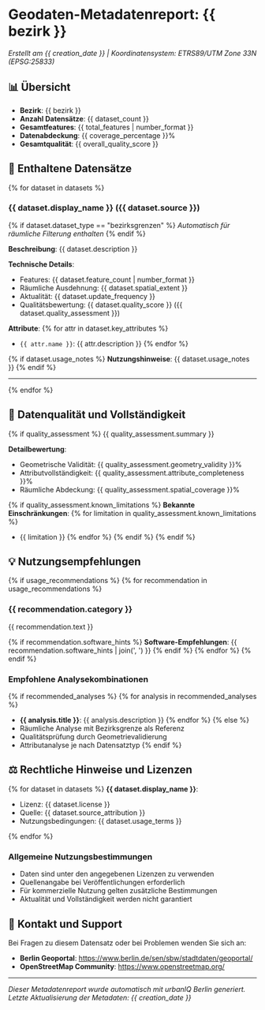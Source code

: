 # Geodaten-Metadatenreport: {{ bezirk }}

*Erstellt am {{ creation_date }} | Koordinatensystem: ETRS89/UTM Zone 33N (EPSG:25833)*

## 📊 Übersicht

- **Bezirk**: {{ bezirk }}
- **Anzahl Datensätze**: {{ dataset_count }}
- **Gesamtfeatures**: {{ total_features | number_format }}
- **Datenabdeckung**: {{ coverage_percentage }}%
- **Gesamtqualität**: {{ overall_quality_score }}

## 📍 Enthaltene Datensätze

{% for dataset in datasets %}
### {{ dataset.display_name }} ({{ dataset.source }})
{% if dataset.dataset_type == "bezirksgrenzen" %}
*Automatisch für räumliche Filterung enthalten*
{% endif %}

**Beschreibung**: {{ dataset.description }}

**Technische Details**:
- Features: {{ dataset.feature_count | number_format }}
- Räumliche Ausdehnung: {{ dataset.spatial_extent }}
- Aktualität: {{ dataset.update_frequency }}
- Qualitätsbewertung: {{ dataset.quality_score }} ({{ dataset.quality_assessment }})

**Attribute**:
{% for attr in dataset.key_attributes %}
- `{{ attr.name }}`: {{ attr.description }}
{% endfor %}

{% if dataset.usage_notes %}
**Nutzungshinweise**: {{ dataset.usage_notes }}
{% endif %}

---
{% endfor %}

## 🎯 Datenqualität und Vollständigkeit

{% if quality_assessment %}
{{ quality_assessment.summary }}

**Detailbewertung**:
- Geometrische Validität: {{ quality_assessment.geometry_validity }}%
- Attributvollständigkeit: {{ quality_assessment.attribute_completeness }}%
- Räumliche Abdeckung: {{ quality_assessment.spatial_coverage }}%

{% if quality_assessment.known_limitations %}
**Bekannte Einschränkungen**:
{% for limitation in quality_assessment.known_limitations %}
- {{ limitation }}
{% endfor %}
{% endif %}
{% endif %}

## 💡 Nutzungsempfehlungen

{% if usage_recommendations %}
{% for recommendation in usage_recommendations %}
### {{ recommendation.category }}
{{ recommendation.text }}

{% if recommendation.software_hints %}
**Software-Empfehlungen**: {{ recommendation.software_hints | join(', ') }}
{% endif %}
{% endfor %}
{% endif %}

### Empfohlene Analysekombinationen
{% if recommended_analyses %}
{% for analysis in recommended_analyses %}
- **{{ analysis.title }}**: {{ analysis.description }}
{% endfor %}
{% else %}
- Räumliche Analyse mit Bezirksgrenze als Referenz
- Qualitätsprüfung durch Geometrievalidierung
- Attributanalyse je nach Datensatztyp
{% endif %}

## ⚖️ Rechtliche Hinweise und Lizenzen

{% for dataset in datasets %}
**{{ dataset.display_name }}**:
- Lizenz: {{ dataset.license }}
- Quelle: {{ dataset.source_attribution }}
- Nutzungsbedingungen: {{ dataset.usage_terms }}

{% endfor %}

### Allgemeine Nutzungsbestimmungen
- Daten sind unter den angegebenen Lizenzen zu verwenden
- Quellenangabe bei Veröffentlichungen erforderlich
- Für kommerzielle Nutzung gelten zusätzliche Bestimmungen
- Aktualität und Vollständigkeit werden nicht garantiert

## 📧 Kontakt und Support

Bei Fragen zu diesem Datensatz oder bei Problemen wenden Sie sich an:
- **Berlin Geoportal**: https://www.berlin.de/sen/sbw/stadtdaten/geoportal/
- **OpenStreetMap Community**: https://www.openstreetmap.org/

---

*Dieser Metadatenreport wurde automatisch mit urbanIQ Berlin generiert. 
Letzte Aktualisierung der Metadaten: {{ creation_date }}*